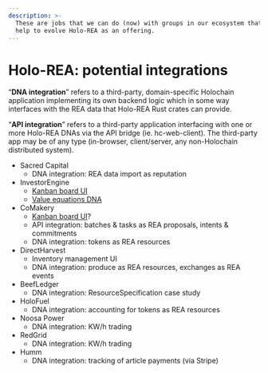 ```yaml
---
description: >-
  These are jobs that we can do (now) with groups in our ecosystem that will
  help to evolve Holo-REA as an offering.
---
```


# Holo-REA: potential integrations

“**DNA integration**” refers to a third-party, domain-specific Holochain application implementing its own backend logic which in some way interfaces with the REA data that Holo-REA Rust crates can provide.

“**API integration**” refers to a third-party application interfacing with one or more Holo-REA DNAs via the API bridge \(ie. hc-web-client\). The third-party app may be of any type \(in-browser, client/server, any non-Holochain distributed system\).

* Sacred Capital
  * DNA integration: REA data import as reputation
* InvestorEngine
  * [Kanban board UI](https://github.com/valueflows/vf-ui/milestone/1)
  * [Value equations DNA](https://github.com/holo-rea/ecosystem/wiki/Modules-in-the-HoloREA-framework#value-equations-income-distribution)
* CoMakery
  * [Kanban board UI](https://github.com/valueflows/vf-ui/milestone/1)?
  * API integration: batches & tasks as REA proposals, intents & commitments
  * DNA integration: tokens as REA resources
* DirectHarvest
  * Inventory management UI
  * DNA integration: produce as REA resources, exchanges as REA events
* BeefLedger
  * DNA integration: ResourceSpecification case study
* HoloFuel
  * DNA integration: accounting for tokens as REA resources
* Noosa Power
  * DNA integration: KW/h trading
* RedGrid
  * DNA integration: KW/h trading
* Humm
  * DNA integration: tracking of article payments \(via Stripe\)

